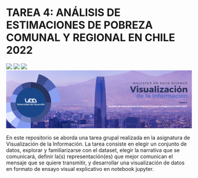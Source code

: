 # TAREA 4: ANÁLISIS DE ESTIMACIONES DE POBREZA COMUNAL Y REGIONAL EN CHILE 2022

<p align="left">
   <img src="https://img.shields.io/badge/Status-En%20Desarrollo-green?style=plastic">
   <img src="https://img.shields.io/badge/Python-3776AB?style=plastic&logo=python&logoColor=white"/>
   <img src="https://img.shields.io/badge/Jupyter-%23e58f1a.svg?style=plastic&logo=Jupyter&logoColor=white"/>

<img src="./assets/banner-T4.png"/>

En este repositorio se aborda una tarea grupal realizada en la asignatura de Visualización de la Información. La tarea consiste en elegir un conjunto de datos, explorar y familiarizarse con el dataset, elegir la narrativa que se comunicará, definir la(s) representación(es) que mejor comunican el mensaje que se quiere transmitir, y desarrollar una visualización de datos en formato de ensayo visual explicativo en notebook jupyter.
